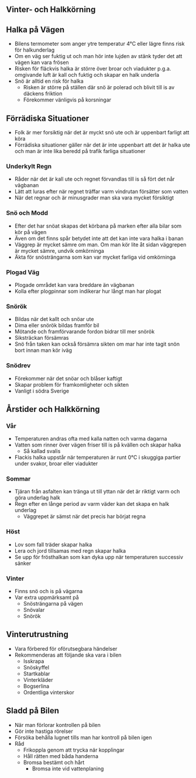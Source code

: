 ## Vinter- och Halkkörning

## Halka på Vägen

* Bilens termometer som anger ytre temperatur 4°C eller lägre finns risk för halkunderlag
* Om en väg ser fuktig ut och man hör inte lujden av stänk tyder det att vägen kan vara frösen
* Risken för fläckvis halka är större över broar och viadukter p.g.a. omgivande luft är kall och fuktig och skapar en halk underla
* Snö är alltid en risk för halka
  * Risken är större på ställen där snö är polerad och blivit till is av däckens friktion
  * Förekommer vänligvis på korsningar

## Förrädiska Situationer

* Folk är mer forsiktig när det är myckt snö ute och är uppenbart farligt att köra
* Förrädiska situationer gäller när det är inte uppenbart att det är halka ute och man är inte lika beredd på trafik farliga situationer

### Underkylt Regn

* Råder när det är kall ute och regnet förvandlas till is så fört det når vägbanan
* Lätt att luras efter när regnet träffar varm vindrutan försätter som vatten
* När det regnar och är minusgrader man ska vara mycket försiktigt

### Snö och Modd

* Efter det har snöat skapas det körbana på marken efter alla bilar som kör på vägen
* Även om det finns spår betydet inte att det kan inte vara halka i banan
* Väggrep är mycket sämre om man. Om man kör lite åt sidan väggrepen är mycket sämre, undvik omkörninga
* Äkta för snösträngarna som kan var mycket farliga vid omkörninga

### Plogad Väg

* Plogade området kan vara breddare än vägbanan
* Kolla efter plogpinnar som indikerar hur långt man har plogat

### Snörök

* Bildas när det kallt och snöar ute
* Dima eller snörök bildas framför bil
* Mötande och framförvarande fordon bidrar till mer snörök
* Siksträckan försämras
* Snö från taken kan också försämra sikten om mar har inte tagit snön bort innan man kör iväg

### Snödrev

* Förekommer när det snöar och blåser kaftigt
* Skapar problem för framkomligheter och sikten
* Vanligt i södra Sverige

## Årstider och Halkkörning

### Vår

* Temperaturen andras ofta med kalla natten och varma dagarna
* Vatten som rinner över vägen friser till is på kvällen och skapar halka
  * Så kallad svalis
* Flackis halka uppstår när temperaturen är runt 0°C i skuggiga partier under svakor, broar eller viadukter

### Sommar

* Tjäran från asfalten kan tränga ut till yttan när det är riktigt varm och göra underlag halk
* Regn efter en långe period av varm väder kan det skapa en halk underlag
  * Väggrepet är sämst när det precis har börjat regna

### Höst

* Lov som fall träder skapar halka
* Lera och jord tillsamas med regn skapar halka
* Se upp för frösthalkan som kan dyka upp när temperaturen successiv sänker

### Vinter

* Finns snö och is på vägarna
* Var extra uppmärksamt på
  * Snösträngarna på vägen
  * Snövalar
  * Snörök

## Vinterutrustning

* Vara förbered för oförutsegbara händelser
* Rekommenderas att följande ska vara i bilen
  * Isskrapa
  * Snöskyffel
  * Startkablar
  * Vinterkläder
  * Bogserlina
  * Ordentliga vinterskor

## Sladd på Bilen

* När man förlorar kontrollen på bilen
* Gör inte hastiga rörelser
* Försöka behålla lugnet tills man har kontroll på bilen igen
* Råd
  * Frikoppla genom att trycka när kopplingar
  * Håll rätten med båda handerna
  * Bromsa bestämt och hårt
    * Bromsa inte vid vattenplaning
